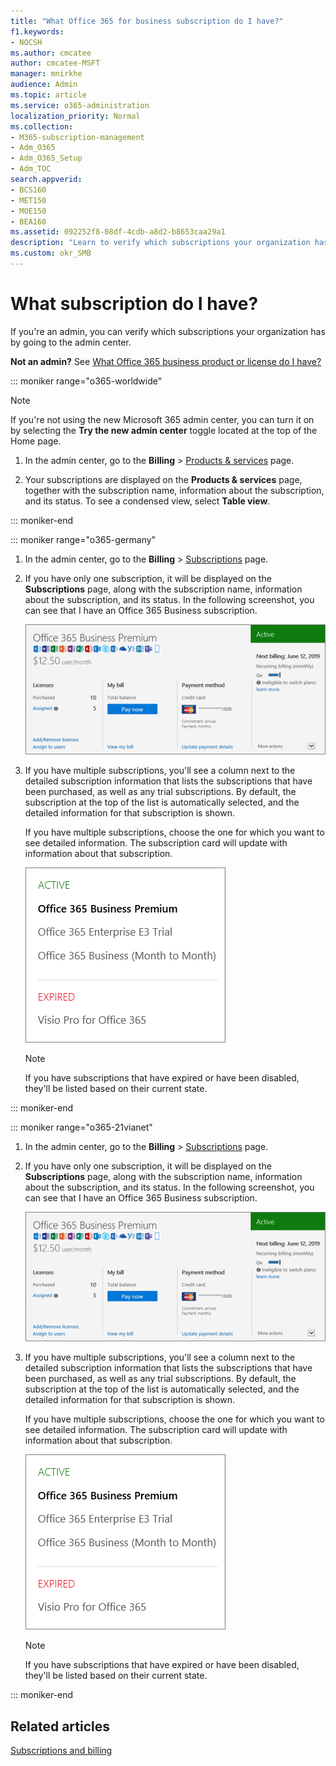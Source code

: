 ```yaml
---
title: "What Office 365 for business subscription do I have?"
f1.keywords:
- NOCSH
ms.author: cmcatee
author: cmcatee-MSFT
manager: mnirkhe
audience: Admin
ms.topic: article
ms.service: o365-administration
localization_priority: Normal
ms.collection: 
- M365-subscription-management
- Adm_O365
- Adm_O365_Setup
- Adm_TOC
search.appverid:
- BCS160
- MET150
- MOE150
- BEA160
ms.assetid: 092252f8-08df-4cdb-a8d2-b8653caa29a1
description: "Learn to verify which subscriptions your organization has by going to the Subscriptions page."
ms.custom: okr_SMB
---
```


# What subscription do I have?

If you're an admin, you can verify which subscriptions your organization has by going to the admin center.
  
 **Not an admin?** See [What Office 365 business product or license do I have?](https://support.office.com/article/f8ab5e25-bf3f-4a47-b264-174b1ee925fd.aspx)

::: moniker range="o365-worldwide"

> [!NOTE]
> If you're not using the new Microsoft 365 admin center, you can turn it on by selecting the **Try the new admin center** toggle located at the top of the Home page.

1. In the admin center, go to the **Billing** \> <a href="https://go.microsoft.com/fwlink/p/?linkid=842054" target="_blank">Products & services</a> page.

2. Your subscriptions are displayed on the **Products & services** page, together with the subscription name, information about the subscription, and its status. To see a condensed view, select **Table view**.

::: moniker-end
  

::: moniker range="o365-germany"

1. In the admin center, go to the **Billing** \>  <a href="https://go.microsoft.com/fwlink/p/?linkid=847745" target="_blank">Subscriptions</a> page.

2. If you have only one subscription, it will be displayed on the **Subscriptions** page, along with the subscription name, information about the subscription, and its status. In the following screenshot, you can see that I have an Office 365 Business subscription.

    ![The Subscriptions page that shows which subscription you have as well as its status.](../media/4d51dfcc-e9f3-4414-964a-6ef182f49eba.png)
  
3. If you have multiple subscriptions, you'll see a column next to the detailed subscription information that lists the subscriptions that have been purchased, as well as any trial subscriptions. By default, the subscription at the top of the list is automatically selected, and the detailed information for that subscription is shown.

    If you have multiple subscriptions, choose the one for which you want to see detailed information. The subscription card will update with information about that subscription.

    ![The Subscriptions page of the admin center showing a list of multiple subscriptions grouped by their status.](../media/548ab8e9-bf9c-46d1-8c7c-ef5b631f3faa.png)
  
    > [!NOTE]
    > If you have subscriptions that have expired or have been disabled, they'll be listed based on their current state.

::: moniker-end

::: moniker range="o365-21vianet"


1. In the admin center, go to the **Billing** \>  <a href="https://go.microsoft.com/fwlink/p/?linkid=850626" target="_blank">Subscriptions</a> page.

2. If you have only one subscription, it will be displayed on the **Subscriptions** page, along with the subscription name, information about the subscription, and its status. In the following screenshot, you can see that I have an Office 365 Business subscription.

    ![The Subscriptions page that shows which subscription you have as well as its status.](../media/4d51dfcc-e9f3-4414-964a-6ef182f49eba.png)
  
3. If you have multiple subscriptions, you'll see a column next to the detailed subscription information that lists the subscriptions that have been purchased, as well as any trial subscriptions. By default, the subscription at the top of the list is automatically selected, and the detailed information for that subscription is shown.

    If you have multiple subscriptions, choose the one for which you want to see detailed information. The subscription card will update with information about that subscription.

    ![The Subscriptions page of the admin center showing a list of multiple subscriptions grouped by their status.](../media/548ab8e9-bf9c-46d1-8c7c-ef5b631f3faa.png)
  
    > [!NOTE]
    > If you have subscriptions that have expired or have been disabled, they'll be listed based on their current state.

::: moniker-end

## Related articles
  
[Subscriptions and billing](../subscriptions-and-billing/subscriptions-and-billing.md)